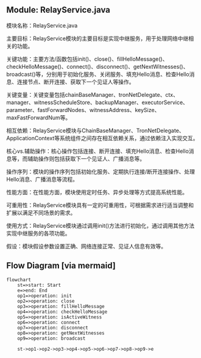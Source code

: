 ## Module: RelayService.java
模块名称：RelayService.java

主要目标：RelayService模块的主要目标是实现中继服务，用于处理网络中继相关的功能。

关键功能：主要方法/函数包括init()、close()、fillHelloMessage()、checkHelloMessage()、connect()、disconnect()、getNextWitnesses()、broadcast()等，分别用于初始化服务、关闭服务、填充Hello消息、检查Hello消息、连接节点、断开连接、获取下一个见证人等操作。

关键变量：关键变量包括chainBaseManager、tronNetDelegate、ctx、manager、witnessScheduleStore、backupManager、executorService、parameter、fastForwardNodes、witnessAddress、keySize、maxFastForwardNum等。

相互依赖：RelayService模块与ChainBaseManager、TronNetDelegate、ApplicationContext等系统组件之间存在相互依赖关系，通过依赖注入实现交互。

核心vs.辅助操作：核心操作包括连接、断开连接、填充Hello消息、检查Hello消息等，而辅助操作则包括获取下一个见证人、广播消息等。

操作序列：模块的操作序列包括初始化服务、定期执行连接/断开连接操作、处理Hello消息、广播消息等流程。

性能方面：在性能方面，模块使用定时任务、异步处理等方式提高系统性能。

可重用性：RelayService模块具有一定的可重用性，可根据需求进行适当调整和扩展以满足不同场景的需求。

使用方式：RelayService模块通过调用init()方法进行初始化，通过调用其他方法实现中继服务的各项功能。

假设：模块假设参数设置正确、网络连接正常、见证人信息有效等。
## Flow Diagram [via mermaid]
```mermaid
flowchart
    st=>start: Start
    e=>end: End
    op1=>operation: init
    op2=>operation: close
    op3=>operation: fillHelloMessage
    op4=>operation: checkHelloMessage
    op5=>operation: isActiveWitness
    op6=>operation: connect
    op7=>operation: disconnect
    op8=>operation: getNextWitnesses
    op9=>operation: broadcast
    
    st->op1->op2->op3->op4->op5->op6->op7->op8->op9->e
```
